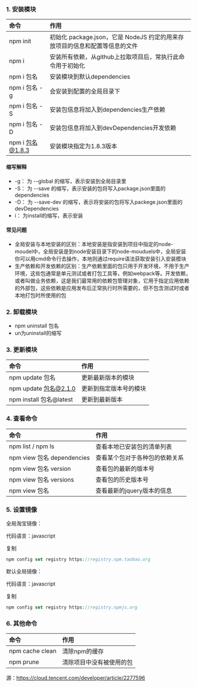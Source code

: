 ### 1. 安装模块

| 命令             | 作用                                                         |
| :--------------- | :----------------------------------------------------------- |
| npm init         | 初始化 package.json，它是 NodeJS 约定的用来存放项目的信息和配置等信息的文件 |
| npm i            | 安装所有依赖，从github上拉取项目后，常执行此命令用于初始化   |
| npm i 包名       | 安装模块到默认dependencies                                   |
| npm i 包名 -g    | 会安装到配置的全局目录下                                     |
| npm i 包名 -S    | 安装包信息将加入到dependencies生产依赖                       |
| npm i 包名 -D    | 安装包信息将加入到devDependencies开发依赖                    |
| npm i 包名@1.8.3 | 安装模块指定为1.8.3版本                                      |

#### 缩写解释

- -g： 为 --global 的缩写，表示安装到全局目录里
- -S： 为 --save 的缩写，表示安装的包将写入package.json里面的dependencies
- -D： 为 --save-dev 的缩写，表示将安装的包将写入packege.json里面的devDependencies
- i： 为install的缩写，表示安装

#### 常见问题

- 全局安装与本地安装的区别：本地安装是指安装到项目中指定的node-moudel中，全局安装是到node安装目录下的node-mouduels中，全局安装你可以用cmd命令行去操作，本地则通过require语法获取安装引入安装模块
- 生产依赖和开发依赖的区别：生产依赖里面的包只用于开发环境，不用于生产环境，这些包通常是单元测试或者打包工具等，例如webpack等。开发依赖，或者叫做业务依赖，这是我们最常用的依赖包管理对象，它用于指定应用依赖的外部包，这些依赖是应用发布后正常执行时所需要的，但不包含测试时或者本地打包时所使用的包

### 2. 卸载模块

- npm uninstall 包名
- un为uninstall的缩写

### 3. 更新模块

| 命令                    | 作用                   |
| :---------------------- | :--------------------- |
| npm update 包名         | 更新最新版本的模块     |
| npm update 包名@2.1.0   | 更新到指定版本号的模块 |
| npm install 包名@latest | 更新到最新版本         |

### 4. 查看命令

| 命令                       | 作用                           |
| :------------------------- | :----------------------------- |
| npm list / npm ls          | 查看本地已安装包的清单列表     |
| npm view 包名 dependencies | 查看某个包对于各种包的依赖关系 |
| npm view 包名 version      | 查看包的最新的版本号           |
| npm view 包名 versions     | 查看包的历史版本号             |
| npm view 包名              | 查看最新的jquery版本的信息     |

### 5. 设置镜像

全局淘宝镜像：

代码语言：javascript

复制

```javascript
npm config set registry https://registry.npm.taobao.org
```

默认全局镜像：

代码语言：javascript

复制

```javascript
npm config set registry https://registry.npmjs.org
```

### 6. 其他命令

| 命令            | 作用                     |
| :-------------- | :----------------------- |
| npm cache clean | 清除npm的缓存            |
| npm prune       | 清除项目中没有被使用的包 |

源：https://cloud.tencent.com/developer/article/2277596
